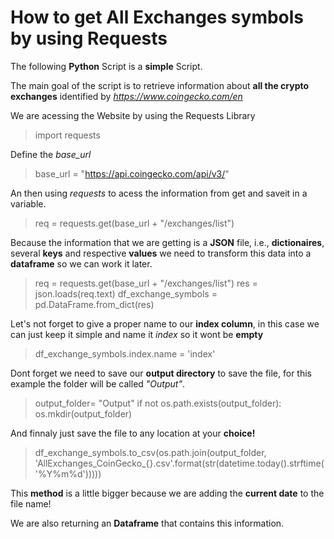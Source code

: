 # How to get All Exchanges symbols by using Requests
The following **Python** Script is a **simple** Script.

The main goal of the script is to retrieve information about **all the crypto exchanges** identified by *https://www.coingecko.com/en*

We are acessing the Website by using the Requests Library 
> import requests

Define the *base_url*
> base_url = "https://api.coingecko.com/api/v3/"

An then using *requests* to acess the information from get and saveit in a variable.
> req = requests.get(base_url + "/exchanges/list")

Because the information that we are getting is a **JSON** file, i.e., **dictionaires**, several **keys** and respective **values** we need to transform this data into a **dataframe** so we can work it later.
> req = requests.get(base_url + "/exchanges/list")
> res = json.loads(req.text)
> df_exchange_symbols = pd.DataFrame.from_dict(res) 

Let's not forget to give a proper name to our **index column**, in this case we can just keep it simple and name it *index* so it wont be **empty**
> df_exchange_symbols.index.name = 'index'

Dont forget we need to save our **output directory** to save the file, for this example the folder will be called *"Output"*.
>output_folder= "Output"
>if not os.path.exists(output_folder):
>       os.mkdir(output_folder)


And finnaly just save the file to any location at your **choice!**
> df_exchange_symbols.to_csv(os.path.join(output_folder, 'AllExchanges_CoinGecko_{}.csv'.format(str(datetime.today().strftime('%Y%m%d')))))

This **method** is a little bigger because we are adding the **current date** to the file name!

We are also returning an **Dataframe** that contains this information.
